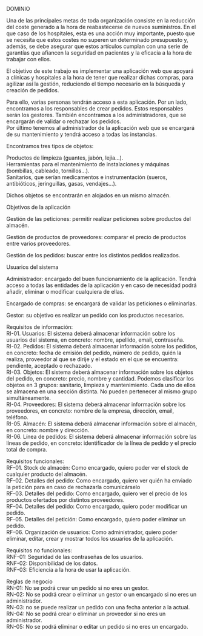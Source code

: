 DOMINIO<br />

Una de las principales metas de toda organización consiste en la reducción del coste generado a la hora de reabastecerse de nuevos suministros. En el que caso de los hospitales, esta es una acción muy importante, puesto que se necesita que estos costes no superen un determinado presupuesto y, además, se debe asegurar que estos artículos cumplan con una serie de garantías que afiancen la seguridad en pacientes y la eficacia a la hora de trabajar con ellos.<br />

El objetivo de este trabajo es implementar una aplicación web que apoyará a clínicas y hospitales a la hora de tener que realizar dichas compras, para agilizar así la gestión, reduciendo el tiempo necesario en la búsqueda y creación de pedidos.<br />

Para ello, varias personas tendrán acceso a esta aplicación. Por un lado, encontramos a los responsables de crear pedidos. Estos responsables serán los gestores. También encontramos a los administradores, que se encargarán de validar o rechazar los pedidos.<br />
Por último tenemos al administrador de la aplicación web que se encargará de su mantenimiento y tendrá acceso a todas las instancias.<br />

Encontramos tres tipos de objetos: <br />

Productos de limpieza (guantes, jabón, lejía…).<br />
Herramientas para el mantenimiento de instalaciones y máquinas (bombillas, cableado, tornillos…).<br />
Sanitarios, que serían medicamentos e instrumentación (sueros, antibióticos, jeringuillas, gasas, vendajes…).<br />

Dichos objetos se encontrarán en alojados en un mismo almacén.<br />


Objetivos de la aplicación<br />

Gestión de las peticiones: permitir realizar peticiones sobre productos del almacén.<br />

Gestión de productos de proveedores: comparar el precio de productos entre varios proveedores.<br />

Gestión de los pedidos: buscar entre los distintos pedidos realizados.<br />


Usuarios del sistema<br />

Administrador: encargado del buen funcionamiento de la aplicación. Tendrá acceso a todas las entidades de la aplicación y en caso de necesidad podrá añadir, eliminar o modificar cualquiera de ellas.<br />

Encargado de compras: se encargará de validar las peticiones o eliminarlas.<br />

Gestor: su objetivo es realizar un pedido con los productos necesarios.<br />


Requisitos de información:<br />
RI-01. Usuarios:  El sistema deberá almacenar información sobre los usuarios del sistema, en concreto: nombre, apellido, email, contraseña.<br />
RI-02. Pedidos: El sistema deberá almacenar información sobre los pedidos, en concreto: fecha de emisión del pedido, número de pedido, quién la realiza, proveedor al que se dirije y el estado en el que se encuentra: pendiente, aceptado o rechazado.<br />
RI-03. Objetos:  El sistema deberá almacenar información sobre los objetos del pedido, en concreto: precio, nombre y cantidad. Podemos clasificar los objetos en 3 grupos: sanitario, limpieza y mantenimiento. Cada uno de ellos se almacena en una sección distinta. No pueden pertenecer al mismo grupo simultáneamente.<br />
RI-04. Proveedores:  El sistema deberá almacenar información sobre los proveedores, en concreto: nombre de la empresa, dirección, email, teléfono.<br />
RI-05. Almacén:  El sistema deberá almacenar información sobre el almacén, en concreto: nombre y dirección.<br />
RI-06. Línea de pedidos: El sistema deberá almacenar información sobre las líneas de pedido, en concreto: identificador de la línea de pedido y el precio total de compra.


Requisitos funcionales: <br />
RF-01. Stock de almacén: Como encargado, quiero poder ver el stock de cualquier producto del almacén.<br />
RF-02. Detalles del pedido: Como encargado, quiero ver quién ha enviado la petición para en caso de rechazarla comunicárselo <br />
RF-03. Detalles del pedido: Como encargado, quiero ver el precio de los productos ofertados por distintos proveedores.<br />
RF-04. Detalles del pedido: Como encargado, quiero poder modificar un pedido.<br />
RF-05. Detalles del petición: Como encargado, quiero poder eliminar un pedido.<br />
RF-06. Organización de usuarios: Como administrador, quiero poder eliminar, editar, crear y mostrar todos los usuarios de la aplicación.<br />

Requisitos no funcionales:<br />
RNF-01: Seguridad de las contraseñas de los usuarios.<br />
RNF-02: Disponibilidad de los datos.<br />
RNF-03: Eficiencia a la hora de usar la aplicación.<br />

Reglas de negocio<br />
RN-01: No se podrá crear un pedido si no eres un gestor.<br />
RN-02: No se podrá crear o eliminar un gestor o un encargado si no eres un administrador.<br />
RN-03: no se puede realizar un pedido con una fecha anterior a la actual. <br />
RN-04: No se podrá crear o eliminar un proveedor si no eres un administrador.<br />
RN-05: No se podrá eliminar o editar un pedido si no eres un encargado.
